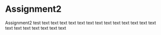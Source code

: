# Assignment2
Assignment2
test
text
text
text
text
text
text
text
text
text
text
text
text
text
text
text
text
text
text
text
text
